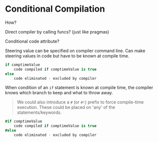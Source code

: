 # Conditional Compilation

How?

Direct compiler by calling funcs? (just like pragmas)

Conditional code attribute?

Steering value can be specified on compiler command line.
Can make steering values in code but have to be known at compile time.

```C#
if comptimeValue
    code compiled if comptimeValue is true
else
    code eliminated - excluded by compiler
```

When condition of an `if` statement is known at compile time, the compiler knows which branch to keep and what to throw away.

> We could also introduce a `#` (or `#!`) prefix to force compile-time execution. These could be placed on 'any' of the statements/keywords.

```C#
#if comptimeValue
    code compiled if comptimeValue is true
#else
    code eliminated - excluded by compiler
```